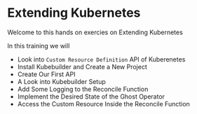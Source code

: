 
# Extending Kubernetes

Welcome to this hands on exercies on Extending Kubernetes

In this training we will

- Look into `Custom Resource Definition` API of Kuberenetes
- Install Kubebuilder and Create a New Project
- Create Our First API
- A Look into Kubebuilder Setup
- Add Some Logging to the Reconcile Function
- Implement the Desired State of the Ghost Operator
- Access the Custom Resource Inside the Reconcile Function